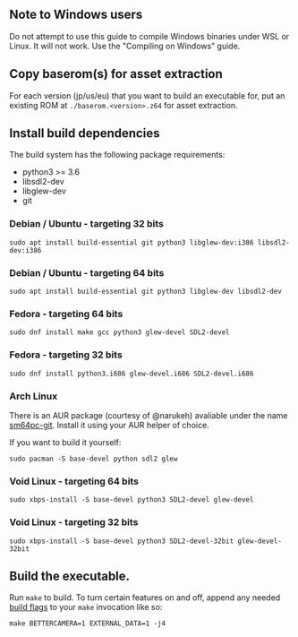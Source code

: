 ## Note to Windows users
Do not attempt to use this guide to compile Windows binaries under WSL or Linux. It will not work. Use the "Compiling on Windows" guide.

## Copy baserom(s) for asset extraction

For each version (jp/us/eu) that you want to build an executable for, put an existing ROM at
`./baserom.<version>.z64` for asset extraction.

## Install build dependencies

The build system has the following package requirements:
  * python3 >= 3.6
  * libsdl2-dev
  * libglew-dev
  * git

### Debian / Ubuntu - targeting 32 bits
```
sudo apt install build-essential git python3 libglew-dev:i386 libsdl2-dev:i386
```
### Debian / Ubuntu - targeting 64 bits
```
sudo apt install build-essential git python3 libglew-dev libsdl2-dev
```
### Fedora - targeting 64 bits
```
sudo dnf install make gcc python3 glew-devel SDL2-devel
```
### Fedora - targeting 32 bits
```
sudo dnf install python3.i686 glew-devel.i686 SDL2-devel.i686
```
### Arch Linux
There is an AUR package (courtesy of @narukeh) avaliable under the name [sm64pc-git](https://aur.archlinux.org/packages/sm64pc-git/). Install it using your AUR helper of choice.

If you want to build it yourself:
```
sudo pacman -S base-devel python sdl2 glew
```

### Void Linux - targeting 64 bits
```
sudo xbps-install -S base-devel python3 SDL2-devel glew-devel
```

### Void Linux - targeting 32 bits
```
sudo xbps-install -S base-devel python3 SDL2-devel-32bit glew-devel-32bit
```

## Build the executable.

Run `make` to build. To turn certain features on and off, append any needed [build flags](https://github.com/sm64pc/sm64pc/wiki/Build-options) to your `make` invocation like so:
```
make BETTERCAMERA=1 EXTERNAL_DATA=1 -j4
```
